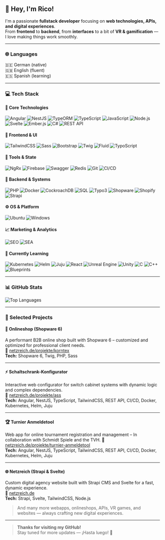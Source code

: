 <!-- Rico's README | v1.1 -->

## 👋 Hey, I'm Rico!

I'm a passionate **fullstack developer** focusing on **web technologies, APIs, and digital experiences**.  
From **frontend** to **backend**, from **interfaces** to a bit of **VR & gamification** — I love making things work smoothly.

---

### 🌐 Languages

🇩🇪 German (native)  
🇬🇧 English (fluent)  
🇪🇸 Spanish (learning)

---

### 💻 Tech Stack

#### 🚀 Core Technologies

![Angular](https://img.shields.io/badge/-Angular-DD0031?style=for-the-badge&logo=angular&logoColor=white) ![NestJS](https://img.shields.io/badge/-NestJS-E0234E?style=for-the-badge&logo=nestjs&logoColor=white) ![TypeORM](https://img.shields.io/badge/-TypeORM-000000?style=for-the-badge&logo=typeorm&logoColor=white) ![TypeScript](https://img.shields.io/badge/-TypeScript-3178C6?style=for-the-badge&logo=typescript&logoColor=white) ![JavaScript](https://img.shields.io/badge/-JavaScript-F7DF1E?style=for-the-badge&logo=javascript&logoColor=black) ![Node.js](https://img.shields.io/badge/-Node.js-339933?style=for-the-badge&logo=node.js&logoColor=white) ![Svelte](https://img.shields.io/badge/-Svelte-FF3E00?style=for-the-badge&logo=svelte&logoColor=white) ![Ember.js](https://img.shields.io/badge/-Ember.js-E04E39?style=for-the-badge&logo=ember.js&logoColor=white) ![C#](https://img.shields.io/badge/-C%23-239120?style=for-the-badge&logo=c-sharp&logoColor=white) ![REST API](https://img.shields.io/badge/-REST%20API-6E6E6E?style=for-the-badge&logo=swagger&logoColor=white)

#### 🎨 Frontend & UI

![TailwindCSS](https://img.shields.io/badge/-TailwindCSS-06B6D4?style=for-the-badge&logo=tailwindcss&logoColor=white) ![Sass](https://img.shields.io/badge/-Sass-CC6699?style=for-the-badge&logo=sass&logoColor=white) ![Bootstrap](https://img.shields.io/badge/-Bootstrap-7952B3?style=for-the-badge&logo=bootstrap&logoColor=white) ![Twig](https://img.shields.io/badge/-Twig-0C0C0C?style=for-the-badge&logo=twig&logoColor=lime) ![Fluid](https://img.shields.io/badge/-Fluid-000000?style=for-the-badge) ![TypoScript](https://img.shields.io/badge/-TypoScript-E94E1B?style=for-the-badge)

#### 🧠 Tools & State

![NgRx](https://img.shields.io/badge/-NgRx-9932CC?style=for-the-badge) ![Firebase](https://img.shields.io/badge/-Firebase-FFCA28?style=for-the-badge&logo=firebase&logoColor=black) ![Swagger](https://img.shields.io/badge/-Swagger-85EA2D?style=for-the-badge&logo=swagger&logoColor=black) ![Redis](https://img.shields.io/badge/-Redis-DC382D?style=for-the-badge&logo=redis&logoColor=white) ![Git](https://img.shields.io/badge/-Git-F05032?style=for-the-badge&logo=git&logoColor=white) ![CI/CD](https://img.shields.io/badge/-CI/CD-0A0A0A?style=for-the-badge)

#### 🐘 Backend & Systems

![PHP](https://img.shields.io/badge/-PHP-777BB4?style=for-the-badge&logo=php&logoColor=white) ![Docker](https://img.shields.io/badge/-Docker-2496ED?style=for-the-badge&logo=docker&logoColor=white) ![CockroachDB](https://img.shields.io/badge/-CockroachDB-6933FF?style=for-the-badge&logo=cockroachdb&logoColor=white) ![SQL](https://img.shields.io/badge/-SQL-336791?style=for-the-badge&logo=postgresql&logoColor=white) ![Typo3](https://img.shields.io/badge/-Typo3-FF8700?style=for-the-badge&logo=typo3&logoColor=white) ![Shopware](https://img.shields.io/badge/-Shopware-009EE0?style=for-the-badge&logo=shopware&logoColor=white) ![Shopify](https://img.shields.io/badge/-Shopify-7AB55C?style=for-the-badge&logo=shopify&logoColor=white) ![Strapi](https://img.shields.io/badge/-Strapi-2F2E8B?style=for-the-badge&logo=strapi&logoColor=white)

#### ⚙️ OS & Platform

![Ubuntu](https://img.shields.io/badge/-Ubuntu-E95420?style=for-the-badge&logo=ubuntu&logoColor=white) ![Windows](https://img.shields.io/badge/-Windows-0078D6?style=for-the-badge&logo=windows&logoColor=white)

#### 📈 Marketing & Analytics

![SEO](https://img.shields.io/badge/-SEO-FF6F61?style=for-the-badge&logo=google&logoColor=white) ![SEA](https://img.shields.io/badge/-SEA-4285F4?style=for-the-badge&logo=googleads&logoColor=white)

#### 🧪 Currently Learning

![Kubernetes](https://img.shields.io/badge/-Kubernetes-326CE5?style=for-the-badge&logo=kubernetes&logoColor=white) ![Helm](https://img.shields.io/badge/-Helm-0F1689?style=for-the-badge&logo=helm&logoColor=white) ![Juju](https://img.shields.io/badge/-Juju-E95420?style=for-the-badge) ![React](https://img.shields.io/badge/-React-20232A?style=for-the-badge&logo=react&logoColor=61DAFB) ![Unreal Engine](https://img.shields.io/badge/-Unreal%20Engine-0E1128?style=for-the-badge&logo=unrealengine&logoColor=white) ![Unity](https://img.shields.io/badge/-Unity-000000?style=for-the-badge&logo=unity&logoColor=white) ![C](https://img.shields.io/badge/-C-00599C?style=for-the-badge&logo=c&logoColor=white) ![C++](https://img.shields.io/badge/-C++-00599C?style=for-the-badge&logo=c%2B%2B&logoColor=white) ![Blueprints](https://img.shields.io/badge/-Blueprints-000000?style=for-the-badge)

---

### 📊 GitHub Stats

![Top Languages](https://github-readme-stats.vercel.app/api/top-langs/?username=ricosvl&layout=compact&theme=radical)

---

### 🚀 Selected Projects

#### 🛒 Onlineshop (Shopware 6)

A performant B2B online shop built with Shopware 6 – customized and optimized for professional client needs.  
🔗 [netzreich.de/projekte/korntex](https://netzreich.de/projekte/korntex)  
**Tech:** Shopware 6, Twig, PHP, Sass

---

#### ⚡ Schaltschrank-Konfigurator

Interactive web configurator for switch cabinet systems with dynamic logic and complex dependencies.  
🔗 [netzreich.de/projekte/ass](https://netzreich.de/projekte/ass)  
**Tech:** Angular, NestJS, TypeScript, TailwindCSS, REST API, CI/CD, Docker, Kubernetes, Helm, Juju

---

#### 🏆 Turnier Anmeldetool

Web app for online tournament registration and management – In collaboration with Schmidt Spiele and the TVH.
🔗 [netzreich.de/projekte/turnier-anmeldetool](https://netzreich.de/projekte/turnier-anmeldetool)  
**Tech:** Angular, NestJS, TypeScript, TailwindCSS, REST API, CI/CD, Docker, Kubernetes, Helm, Juju

---

#### 🌐 Netzreich (Strapi & Svelte)

Custom digital agency website built with Strapi CMS and Svelte for a fast, dynamic experience.  
🔗 [netzreich.de](https://netzreich.de)  
**Tech:** Strapi, Svelte, TailwindCSS, Node.js

> And many more webapps, onlineshops, APIs, VR games, and websites — always crafting new digital experiences.

---

> **Thanks for visiting my GitHub!**  
> Stay tuned for more updates — ¡Hasta luego! 👋
